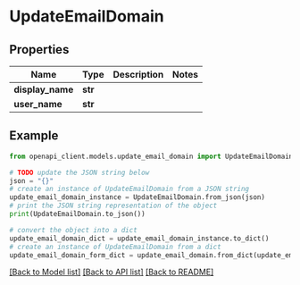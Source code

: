 # UpdateEmailDomain


## Properties

Name | Type | Description | Notes
------------ | ------------- | ------------- | -------------
**display_name** | **str** |  | 
**user_name** | **str** |  | 

## Example

```python
from openapi_client.models.update_email_domain import UpdateEmailDomain

# TODO update the JSON string below
json = "{}"
# create an instance of UpdateEmailDomain from a JSON string
update_email_domain_instance = UpdateEmailDomain.from_json(json)
# print the JSON string representation of the object
print(UpdateEmailDomain.to_json())

# convert the object into a dict
update_email_domain_dict = update_email_domain_instance.to_dict()
# create an instance of UpdateEmailDomain from a dict
update_email_domain_form_dict = update_email_domain.from_dict(update_email_domain_dict)
```
[[Back to Model list]](../README.md#documentation-for-models) [[Back to API list]](../README.md#documentation-for-api-endpoints) [[Back to README]](../README.md)


